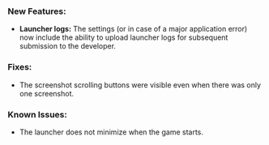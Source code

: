 ### New Features:

- **Launcher logs:** The settings (or in case of a major application error) now include the ability to upload launcher logs for subsequent submission to the developer.

### Fixes:

- The screenshot scrolling buttons were visible even when there was only one screenshot.

### Known Issues:

- The launcher does not minimize when the game starts.
